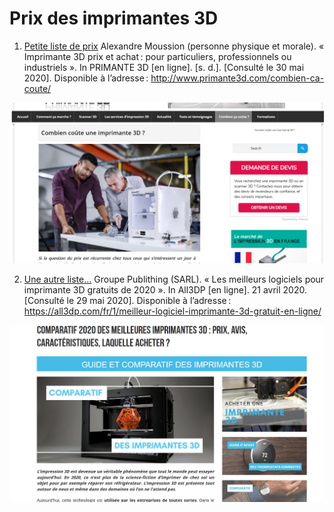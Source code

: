 # Prix des imprimantes 3D

1. [Petite liste de prix](http://www.primante3d.com/combien-ca-coute/)
  Alexandre Moussion (personne physique et morale). « Imprimante 3D prix et achat : pour particuliers, professionnels ou industriels ». In PRIMANTE 3D [en ligne]. [s. d.]. [Consulté le 30 mai 2020]. Disponible à l’adresse : http://www.primante3d.com/combien-ca-coute/

![image](images/3dprix.png)

2. [Une autre liste...](https://www.objetconnecte.net/comparatifs/comparatif-meilleure-imprimante-3d/)
  Groupe Publithing (SARL). « Les meilleurs logiciels pour imprimante 3D gratuits de 2020 ». In All3DP [en ligne]. 21 avril 2020. [Consulté le 29 mai 2020]. Disponible à l’adresse : https://all3dp.com/fr/1/meilleur-logiciel-imprimante-3d-gratuit-en-ligne/
  
![image](images/3dautresprix.png)

